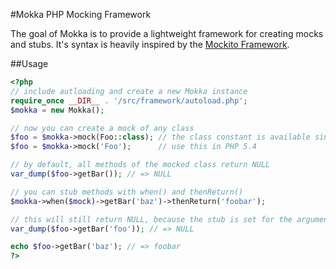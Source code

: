 #Mokka PHP Mocking Framework

The goal of Mokka is to provide a lightweight framework for creating mocks and stubs. It's syntax is heavily inspired by the [Mockito Framework](https://code.google.com/p/mockito/).

##Usage

```php
<?php 
// include autloading and create a new Mokka instance
require_once __DIR__ . '/src/framework/autoload.php';
$mokka = new Mokka();

// now you can create a mock of any class
$foo = $mokka->mock(Foo::class); // the class constant is available since PHP 5.5
$foo = $mokka->mock('Foo');      // use this in PHP 5.4

// by default, all methods of the mocked class return NULL
var_dump($foo->getBar()); // => NULL

// you can stub methods with when() and thenReturn()
$mokka->when($mock)->getBar('baz')->thenReturn('foobar');

// this will still return NULL, because the stub is set for the argument 'baz' only
var_dump($foo->getBar('foo')); // => NULL

echo $foo->getBar('baz'); // => foobar
?>
```
